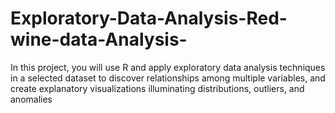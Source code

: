# Exploratory-Data-Analysis-Red-wine-data-Analysis-
In this project, you will use R and apply exploratory data analysis techniques in a selected dataset to discover relationships among multiple variables, and create explanatory visualizations illuminating distributions, outliers, and anomalies

